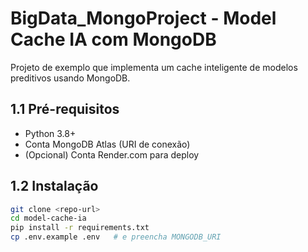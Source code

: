 # BigData_MongoProject - Model Cache IA com MongoDB

Projeto de exemplo que implementa um cache inteligente de modelos preditivos usando MongoDB.

## 1.1 Pré-requisitos
- Python 3.8+
- Conta MongoDB Atlas (URI de conexão)
- (Opcional) Conta Render.com para deploy

## 1.2 Instalação
```bash
git clone <repo-url>
cd model-cache-ia
pip install -r requirements.txt
cp .env.example .env   # e preencha MONGODB_URI

